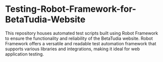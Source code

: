 # Testing-Robot-Framework-for-BetaTudia-Website
This repository houses automated test scripts built using Robot Framework to ensure the functionality and reliability of the BetaTudia website. Robot Framework offers a versatile and readable test automation framework that supports various libraries and integrations, making it ideal for web application testing.
